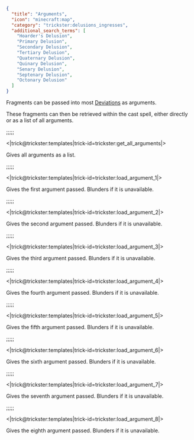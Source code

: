 ```json
{
  "title": "Arguments",
  "icon": "minecraft:map",
  "category": "trickster:delusions_ingresses",
  "additional_search_terms": [
    "Hoarder's Delusion",
    "Primary Delusion",
    "Secondary Delusion",
    "Tertiary Delusion",
    "Quaternary Delusion",
    "Quinary Delusion",
    "Senary Delusion",
    "Septenary Delusion",
    "Octonary Delusion"
  ]
}
```

Fragments can be passed into most [Deviations](^trickster:tricks/functions) as arguments.


These fragments can then be retrieved within the cast spell, either directly or as a list of all arguments.

;;;;;

<|trick@trickster:templates|trick-id=trickster:get_all_arguments|>

Gives all arguments as a list.

;;;;;

<|trick@trickster:templates|trick-id=trickster:load_argument_1|>

Gives the first argument passed. Blunders if it is unavailable.

;;;;;

<|trick@trickster:templates|trick-id=trickster:load_argument_2|>

Gives the second argument passed. Blunders if it is unavailable.

;;;;;

<|trick@trickster:templates|trick-id=trickster:load_argument_3|>

Gives the third argument passed. Blunders if it is unavailable.

;;;;;

<|trick@trickster:templates|trick-id=trickster:load_argument_4|>

Gives the fourth argument passed. Blunders if it is unavailable.

;;;;;

<|trick@trickster:templates|trick-id=trickster:load_argument_5|>

Gives the fifth argument passed. Blunders if it is unavailable.

;;;;;

<|trick@trickster:templates|trick-id=trickster:load_argument_6|>

Gives the sixth argument passed. Blunders if it is unavailable.

;;;;;

<|trick@trickster:templates|trick-id=trickster:load_argument_7|>

Gives the seventh argument passed. Blunders if it is unavailable.

;;;;;

<|trick@trickster:templates|trick-id=trickster:load_argument_8|>

Gives the eighth argument passed. Blunders if it is unavailable.
